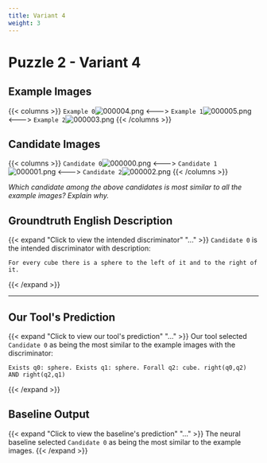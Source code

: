 ```yaml
---
title: Variant 4
weight: 3
---
```


# Puzzle 2 - Variant 4

## Example Images
{{< columns >}}
`Example 0`![000004.png](/clevr-variants/agreement/fovariant-4/render/images/CLEVR_val_000004.png)
<--->
`Example 1`![000005.png](/clevr-variants/agreement/fovariant-4/render/images/CLEVR_val_000005.png)
<--->
`Example 2`![000003.png](/clevr-variants/agreement/fovariant-4/render/images/CLEVR_val_000003.png)
{{< /columns >}}

## Candidate Images
{{< columns >}}
`Candidate 0`![000000.png](/clevr-variants/agreement/fovariant-4/render/images/CLEVR_val_000000.png)
<--->
`Candidate 1`![000001.png](/clevr-variants/agreement/fovariant-4/render/images/CLEVR_val_000001.png)
<--->
`Candidate 2`![000002.png](/clevr-variants/agreement/fovariant-4/render/images/CLEVR_val_000002.png)
{{< /columns >}}

*Which candidate among the above candidates is most similar to all the example images? Explain why.*

## Groundtruth English Description

{{< expand "Click to view the intended discriminator" "..." >}}
`Candidate 0` is the intended discriminator with description:
```plaintext 
For every cube there is a sphere to the left of it and to the right of it.
```
{{< /expand >}}

---



## Our Tool's Prediction

{{< expand "Click to view our tool's prediction" "..." >}}
Our tool selected `Candidate 0` as being the most similar to the example images with the discriminator:
```plaintext
Exists q0: sphere. Exists q1: sphere. Forall q2: cube. right(q0,q2) AND right(q2,q1)
```
{{< /expand >}}



## Baseline Output

{{< expand "Click to view the baseline's prediction" "..." >}}
The neural baseline selected `Candidate 0` as being the most similar to the example images.
{{< /expand >}}

